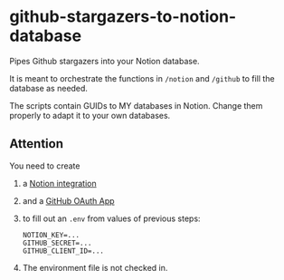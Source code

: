 # github-stargazers-to-notion-database

Pipes Github stargazers into your Notion database.

It is meant to orchestrate the functions in `/notion` and `/github` to fill the database as needed.

The scripts contain GUIDs to MY databases in Notion. Change them properly to adapt it to your own databases.

## Attention

You need to create
1. a [Notion integration](https://developers.notion.com/docs/getting-started)
2. and a [GitHub OAuth App](https://docs.github.com/en/developers/apps/building-oauth-apps/creating-an-oauth-app)
3. to fill out an `.env` from values of  previous steps:

    ```
    NOTION_KEY=...
    GITHUB_SECRET=...
    GITHUB_CLIENT_ID=...
    ```

4. The environment file is not checked in.